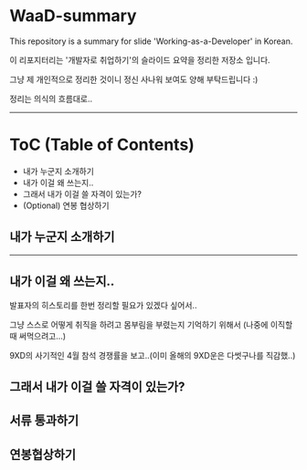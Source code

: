 # WaaD-summary
This repository is a summary for slide 'Working-as-a-Developer' in Korean.

이 리포지터리는 '개발자로 취업하기'의 슬라이드 요약을 정리한 저장소 입니다.

그냥 제 개인적으로 정리한 것이니 정신 사나워 보여도 양해 부탁드립니다 :)

정리는 의식의 흐름대로..

---

# ToC (Table of Contents)
 - 내가 누군지 소개하기
 - 내가 이걸 왜 쓰는지..
 - 그래서 내가 이걸 쓸 자격이 있는가?
 - (Optional) 연봉 협상하기

## 내가 누군지 소개하기
---

## 내가 이걸 왜 쓰는지..
발표자의 히스토리를 한번 정리할 필요가 있겠다 싶어서..

그냥 스스로 어떻게 취직을 하려고 몸부림을 부렸는지 기억하기 위해서 (나중에 이직할 때 써먹으려고...)

9XD의 사기적인 4월 참석 경쟁률을 보고..(이미 올해의 9XD운은 다썻구나를 직감했..)

## 그래서 내가 이걸 쓸 자격이 있는가?

## 서류 통과하기

## 연봉협상하기

